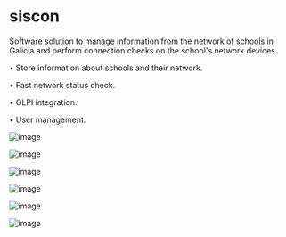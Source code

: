 # siscon

Software solution to manage information from the network of schools in Galicia and perform connection checks on the school's network devices.

  • Store information about schools and their network.
  
  • Fast network status check.
  
  • GLPI integration.
  
  • User management.

![image](https://github.com/diglpal/siscon/assets/42392669/839bffe8-93fe-4ef2-85f2-1319fe731e2a)

![image](https://github.com/diglpal/siscon/assets/42392669/2482c3eb-455c-4c1a-960f-4f0c4d285ece)

![image](https://github.com/diglpal/siscon/assets/42392669/61845c76-970f-4130-a5ec-ef84c27d5629)

![image](https://github.com/diglpal/siscon/assets/42392669/272c1985-31a8-42b4-8c6a-16dac57a250a)

![image](https://github.com/diglpal/siscon/assets/42392669/0218661e-1c9a-4722-a8b7-9afb812bb534)

![image](https://github.com/diglpal/siscon/assets/42392669/ac20e66d-0fbf-49aa-b465-9867ef40b332)
